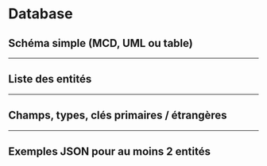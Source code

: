 # Database
## Schéma simple (MCD, UML ou table)

---
## Liste des entités 

---
## Champs, types, clés primaires / étrangères

---
## Exemples JSON pour au moins 2 entités